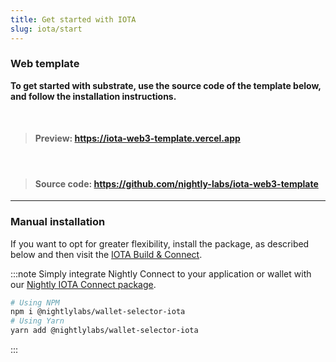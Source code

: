 ```yaml
---
title: Get started with IOTA
slug: iota/start
---
```


### Web template

<div class='highlight-template'>

**To get started with substrate, use the source code of the template below, and follow the installation instructions.**

<br/>

> #### Preview: https://iota-web3-template.vercel.app

<br/>

> #### Source code: https://github.com/nightly-labs/iota-web3-template

</div>
<hr/>

### Manual installation

If you want to opt for greater flexibility, install the package, as described below and then visit the [IOTA Build & Connect](./connect).

:::note
Simply integrate Nightly Connect to your application or wallet with our [Nightly IOTA Connect package](https://www.npmjs.com/package/@nightlylabs/wallet-selector-iota).

```bash
# Using NPM
npm i @nightlylabs/wallet-selector-iota
# Using Yarn
yarn add @nightlylabs/wallet-selector-iota
```

:::
